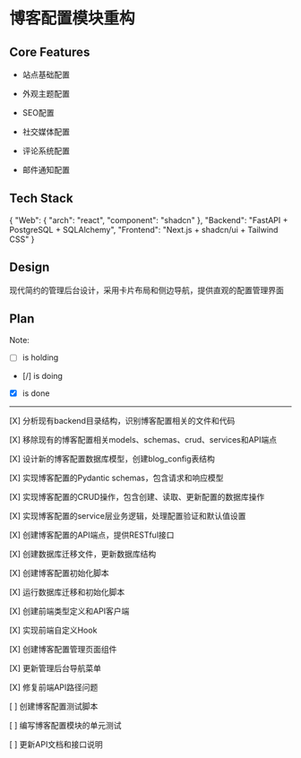 # 博客配置模块重构

## Core Features

- 站点基础配置

- 外观主题配置

- SEO配置

- 社交媒体配置

- 评论系统配置

- 邮件通知配置

## Tech Stack

{
  "Web": {
    "arch": "react",
    "component": "shadcn"
  },
  "Backend": "FastAPI + PostgreSQL + SQLAlchemy",
  "Frontend": "Next.js + shadcn/ui + Tailwind CSS"
}

## Design

现代简约的管理后台设计，采用卡片布局和侧边导航，提供直观的配置管理界面

## Plan

Note: 

- [ ] is holding
- [/] is doing
- [X] is done

---

[X] 分析现有backend目录结构，识别博客配置相关的文件和代码

[X] 移除现有的博客配置相关models、schemas、crud、services和API端点

[X] 设计新的博客配置数据库模型，创建blog_config表结构

[X] 实现博客配置的Pydantic schemas，包含请求和响应模型

[X] 实现博客配置的CRUD操作，包含创建、读取、更新配置的数据库操作

[X] 实现博客配置的service层业务逻辑，处理配置验证和默认值设置

[X] 创建博客配置的API端点，提供RESTful接口

[X] 创建数据库迁移文件，更新数据库结构

[X] 创建博客配置初始化脚本

[X] 运行数据库迁移和初始化脚本

[X] 创建前端类型定义和API客户端

[X] 实现前端自定义Hook

[X] 创建博客配置管理页面组件

[X] 更新管理后台导航菜单

[X] 修复前端API路径问题

[ ] 创建博客配置测试脚本

[ ] 编写博客配置模块的单元测试

[ ] 更新API文档和接口说明

